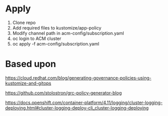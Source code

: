 # Apply

1. Clone repo
2. Add required files to kustomize/app-policy
3. Modify channel path in acm-config/subscription.yaml
4. oc login to ACM cluster
5. oc apply -f acm-config/subscription.yaml

# Based upon

https://cloud.redhat.com/blog/generating-governance-policies-using-kustomize-and-gitops

https://github.com/stolostron/grc-policy-generator-blog

https://docs.openshift.com/container-platform/4.11/logging/cluster-logging-deploying.html#cluster-logging-deploy-cli_cluster-logging-deploying